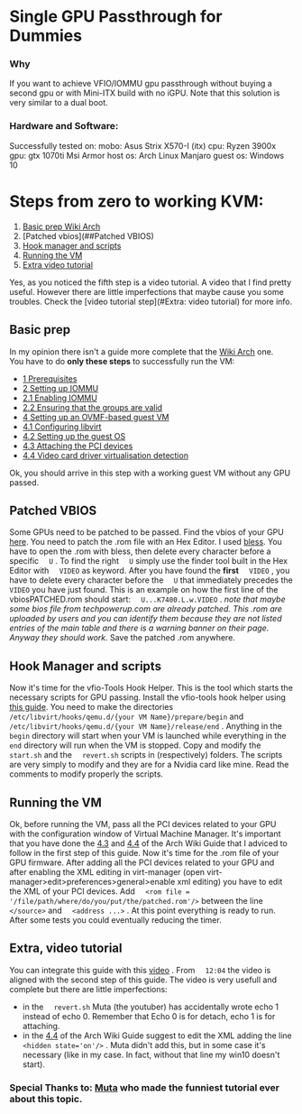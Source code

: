 # Single GPU Passthrough for Dummies

### Why

If you want to achieve VFIO/IOMMU gpu passthrough without buying a second gpu or with Mini-ITX build with no iGPU. 
Note that this solution is very similar to a dual boot. 

### Hardware and Software:
Successfully tested on:
mobo: Asus Strix X570-I (itx)
cpu: Ryzen 3900x
gpu: gtx 1070ti Msi Armor 
host os: Arch Linux Manjaro
guest os: Windows 10

# Steps from zero to working KVM:

1. [Basic prep Wiki Arch](##BasicPrep) 
2. [Patched vbios](##Patched VBIOS)
3. [Hook manager and scripts](##hookmanager)
4. [Running the VM](##RunningtheVM)
5. [Extra video tutorial](##Extra,videotutorial)

Yes, as you noticed the fifth step is a video tutorial. A video that I find pretty useful. However there are little imperfections that maybe cause you some troubles. Check the [video tutorial step](#Extra: video tutorial) for more info. 

## Basic prep
In my opinion there isn't a guide more complete that the [Wiki Arch](https://wiki.archlinux.org/title/PCI_passthrough_via_OVMF) one.  
You have to do **only these steps** to successfully run the VM:
-   [1 Prerequisites](https://wiki.archlinux.org/title/PCI_passthrough_via_OVMF#Prerequisites)
-   [2 Setting up IOMMU](https://wiki.archlinux.org/title/PCI_passthrough_via_OVMF#Setting_up_IOMMU) 
-   [2.1 Enabling IOMMU](https://wiki.archlinux.org/title/PCI_passthrough_via_OVMF#Enabling_IOMMU)
-   [2.2 Ensuring that the groups are valid](https://wiki.archlinux.org/title/PCI_passthrough_via_OVMF#Ensuring_that_the_groups_are_valid)
-   [4 Setting up an OVMF-based guest VM](https://wiki.archlinux.org/title/PCI_passthrough_via_OVMF#Setting_up_an_OVMF-based_guest_VM)
-   [4.1 Configuring libvirt](https://wiki.archlinux.org/title/PCI_passthrough_via_OVMF#Configuring_libvirt)
-   [4.2 Setting up the guest OS](https://wiki.archlinux.org/title/PCI_passthrough_via_OVMF#Setting_up_the_guest_OS)
-   [4.3 Attaching the PCI devices](https://wiki.archlinux.org/title/PCI_passthrough_via_OVMF#Attaching_the_PCI_devices)
-   [4.4 Video card driver virtualisation detection](https://wiki.archlinux.org/title/PCI_passthrough_via_OVMF#Video_card_driver_virtualisation_detection)

Ok, you should arrive in this step with a working guest VM without any GPU passed. 
## Patched VBIOS
Some GPUs need to be patched to be passed. Find the vbios of your GPU [here](https://www.techpowerup.com/vgabios/). You need to patch the .rom file with an Hex Editor. I used [bless](https://aur.archlinux.org/packages/bless-git/). You have to open the .rom with bless, then delete every character before a specific ``  U``  . To find the right ``  U``   simply use the finder tool built in the Hex Editor with  ``  VIDEO``   as keyword.   After you have found the **first** ``  VIDEO``    , you have to delete every character before the ``   U ``   that immediately precedes the ``  VIDEO``   you have just found. 
This is an example on how the first line of the vbiosPATCHED.rom should start: ```  U...K7400.L.w.VIDEO```   . 
*note that maybe some bios file from techpowerup.com are already patched. This .rom are uploaded by users and you can identify them because they are not listed entries of the main table and there is a warning banner on their page. Anyway they should work.*
Save the patched .rom anywhere. 

## Hook Manager and scripts
Now it's time for the vfio-Tools Hook Helper. This is the tool which starts the necessary scripts for GPU passing. Install the vfio-tools hook helper using [this guide]((https://passthroughpo.st/simple-per-vm-libvirt-hooks-with-the-vfio-tools-hook-helper/)). 
You need to make the directories ```  /etc/libvirt/hooks/qemu.d/{your VM Name}/prepare/begin```    and ```   /etc/libvirt/hooks/qemu.d/{your VM Name}/release/end ```   .
Anything in the ```  begin```    directory will start when your VM is launched while everything in the ```  end```   directory will run when the VM is stopped.
Copy and modify the ```  start.sh```   and the ```  revert.sh```   scripts in (respectively) folders. 
The scripts are very simply to modify and they are for a Nvidia card like mine. Read the comments to modify properly the scripts.

## Running the VM
Ok, before running the VM,  pass all the PCI devices related to your GPU with the configuration window of Virtual Machine Manager. It's important that you have done the [4.3](https://wiki.archlinux.org/title/PCI_passthrough_via_OVMF#Attaching_the_PCI_devices) and [4.4](https://wiki.archlinux.org/title/PCI_passthrough_via_OVMF#Video_card_driver_virtualisation_detection) of the Arch Wiki Guide that I adviced to follow in the first step of this guide. 
Now it's time for the .rom file of your GPU firmware. After adding all the PCI devices related to your GPU and after enabling the XML editing in virt-manager (open virt-manager>edit>preferences>general>enable xml editing) you have to edit the XML of your PCI devices. Add ```  <rom file = '/file/path/where/do/you/put/the/patched.rom'/>```   between the line ```  </source>```   and ```  <address ...>```  .
 At this point everything is ready to run. After some tests you could eventually reducing the timer.

## Extra, video tutorial
You can integrate this guide with this [video](https://www.youtube.com/watch?v=BUSrdUoedTo&t=2401s) . From ```  12:04```   the video is aligned with the second step of this guide. The video is very usefull and complete but there are little imperfections: 
- in the ```  revert.sh```   Muta (the youtuber) has accidentally wrote echo 1 instead of echo 0. Remember that Echo 0 is for detach, echo 1 is for attaching.
- in the [4.4](https://wiki.archlinux.org/title/PCI_passthrough_via_OVMF#Video_card_driver_virtualisation_detection) of the Arch Wiki Guide suggest to edit the XML adding the line ```  <hidden state='on'/>```   . Muta didn't add this, but in some case it's necessary (like in my case. In fact, without that line my win10 doesn't start).
    
### Special Thanks to: [Muta](https://www.youtube.com/channel/UCtMVHI3AJD4Qk4hcbZnI9ZQ) who made the funniest tutorial ever about this topic. 
